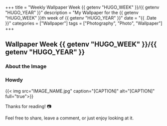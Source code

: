 +++
title = "Weekly Wallpaper Week {{ getenv "HUGO_WEEK" }}/{{ getenv "HUGO_YEAR" }}"
description = "My Wallpaper for the {{ getenv "HUGO_WEEK" }}th week of {{ getenv "HUGO_YEAR" }}"
date = "{{ .Date }}"
categories = ["Wallpaper"]
tags = ["Photography", "Photo", "Wallpaper"]
+++

## Wallpaper Week {{ getenv "HUGO_WEEK" }}/{{ getenv "HUGO_YEAR" }}

### About the Image

### Howdy

{{< img src="IMAGE_NAME.jpg" caption="[CAPTION]" alt="[CAPTION]" full="true">}}

Thanks for reading! 📷

Feel free to share, leave a comment, or just enjoy looking at it.
